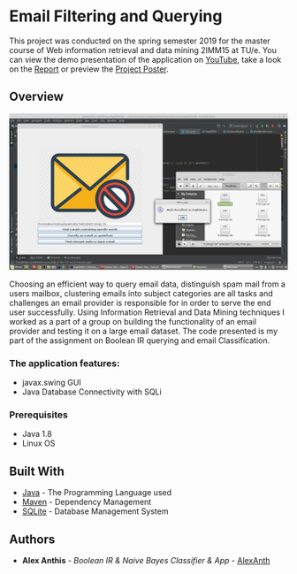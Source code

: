 # Email Filtering and Querying  

This project was conducted on the spring semester 2019 for the master course of Web information retrieval
and data mining 2IMM15 at TU/e. You can view the demo presentation of the application on [YouTube](https://www.youtube.com/watch?v=2xcqqoetBsk&feature=youtu.be), take a look on the [Report](documentation/IRDM%20project%20report%20git.pdf) or preview the [Project Poster](documentation/poster.pdf).

## Overview

<a href="https://www.youtube.com/watch?v=2xcqqoetBsk&feature=youtu.be"> <p align="center"><img src="documentation/Screenshot%20classifier.png" width=550 align=center/></p></a>



Choosing an efficient way to query email data, distinguish spam mail from a users mailbox, clustering emails into subject categories 
are all tasks and challenges an email provider is responsible for in order to serve the end user successfully.
Using Information Retrieval and Data Mining techniques I worked as a part of a group on building the functionality of 
an email provider and testing it on a large email dataset. The code presented is my part of the assignment on Boolean IR querying and email Classification.

### The application features:

* javax.swing GUI
* Java Database Connectivity with SQLi

      
### Prerequisites

* Java 1.8 
* Linux OS

## Built With

* [Java](https://www.java.com/en/) - The Programming Language used
* [Maven](https://maven.apache.org/) - Dependency Management
* [SQLite](https://www.sqlite.org/index.html) - Database Management System

## Authors

* **Alex Anthis** - *Boolean IR & Naive Bayes Classifier & App* - [AlexAnth](https://github.com/AlexAnth)


